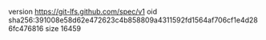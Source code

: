 version https://git-lfs.github.com/spec/v1
oid sha256:391008e58d62e472623c4b858809a4311592fd1564af706cf1e4d286fc476816
size 16459
